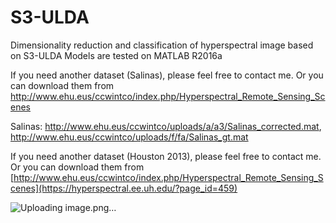 # S3-ULDA
Dimensionality reduction and classification of hyperspectral image based on S3-ULDA
Models are tested on MATLAB R2016a

If you need another dataset (Salinas), please feel free to contact me. Or you can download them from http://www.ehu.eus/ccwintco/index.php/Hyperspectral_Remote_Sensing_Scenes

Salinas: http://www.ehu.eus/ccwintco/uploads/a/a3/Salinas_corrected.mat, http://www.ehu.eus/ccwintco/uploads/f/fa/Salinas_gt.mat

If you need another dataset (Houston 2013), please feel free to contact me. Or you can download them from [http://www.ehu.eus/ccwintco/index.php/Hyperspectral_Remote_Sensing_Scenes](https://hyperspectral.ee.uh.edu/?page_id=459)

![Uploading image.png…]()


